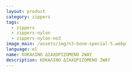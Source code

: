 ```yaml
---
layout: product
category: zippers
tags:
  - zippers
  - zippers-nylon
  - zippers-nylon-no3
image_main: /assets/img/n3-bone-special-5.webp
language: el
name: ΚΟΚΑΛΙΝΟ ΔΙΑΧΩΡΙΖΟΜΕΝΟ 2WAY
description: ΚΟΚΑΛΙΝΟ ΔΙΑΧΩΡΙΖΟΜΕΝΟ 2WAY
---
```

